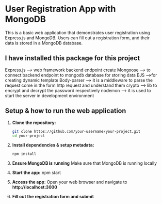 # User Registration App with MongoDB

This is a basic web application that demonstrates user registration using Express.js and MongoDB. Users can fill out a registration form, and their data is stored in a MongoDB database.

## I have installed this package for this project 
Express.js --> web framework backend endpoint create
Mongoose --> to connect backend endpoint to mongodb database for storing data
EJS -->for creating dynamic template 
Body-parser --> it is a middleware to parse the request come in the form http request and understand them
crypto --> lib to encrypt and decrypt the password respectively 
nodemon --> it is used to start the server in development environment 

## Setup & how to run the web application

1. **Clone the repository:**

   ```sh
   git clone https://github.com/your-username/your-project.git
   cd your-project

2. **Install dependencies & setup metadata:**
   ```sh
   npm install
4. **Ensure MongoDB is running**
   Make sure that MongoDB is running locally
5. **Start the app:**
   npm start
6. **Access the app:**
   Open your web browser and navigate to **http://localhost:3000**
7. **Fill out the registration form and submit**
 
